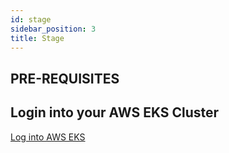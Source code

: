 ```yaml
---
id: stage
sidebar_position: 3
title: Stage
---
```


## PRE-REQUISITES

## Login into your AWS EKS Cluster
 [Log into AWS EKS](https://aws.amazon.com/premiumsupport/knowledge-center/eks-cluster-connection/)
